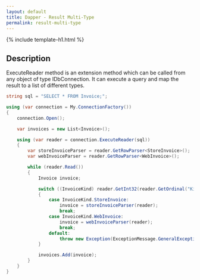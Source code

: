 ```yaml
---
layout: default
title: Dapper - Result Multi-Type 
permalink: result-multi-type
---
```


{% include template-h1.html %}

## Description
ExecuteReader method is an extension method which can be called from any object of type IDbConnection. It can execute a query and map the result to a list of different types.

```csharp
string sql = "SELECT * FROM Invoice;";

using (var connection = My.ConnectionFactory())
{
    connection.Open();

    var invoices = new List<Invoice>();

    using (var reader = connection.ExecuteReader(sql))
    {
        var storeInvoiceParser = reader.GetRowParser<StoreInvoice>();
        var webInvoiceParser = reader.GetRowParser<WebInvoice>();

        while (reader.Read())
        {
            Invoice invoice;

            switch ((InvoiceKind) reader.GetInt32(reader.GetOrdinal("Kind")))
            {
                case InvoiceKind.StoreInvoice:
                    invoice = storeInvoiceParser(reader);
                    break;
                case InvoiceKind.WebInvoice:
                    invoice = webInvoiceParser(reader);
                    break;
                default:
                    throw new Exception(ExceptionMessage.GeneralException);
            }

            invoices.Add(invoice);
        }
    }
}
```
